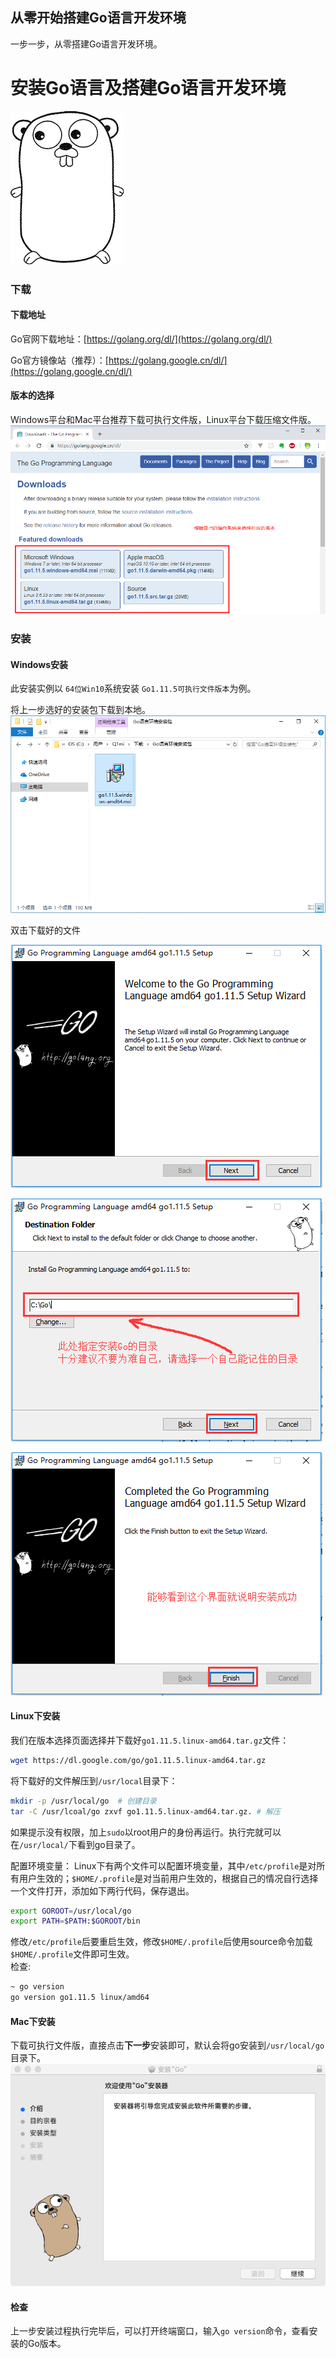 ## 从零开始搭建Go语言开发环境

一步一步，从零搭建Go语言开发环境。

# 安装Go语言及搭建Go语言开发环境
![](/image/development/install_go_dev_1.jpg)

### 下载

#### 下载地址

Go官网下载地址：[https://golang.org/dl/](https://golang.org/dl/)

Go官方镜像站（推荐）：[https://golang.google.cn/dl/](https://golang.google.cn/dl/)

#### 版本的选择

Windows平台和Mac平台推荐下载可执行文件版，Linux平台下载压缩文件版。
![](/image/development/install_go_dev_2.png)

### 安装

#### Windows安装

此安装实例以 `64位Win10`系统安装 `Go1.11.5可执行文件版本`为例。

将上一步选好的安装包下载到本地。  
![](/image/development/install_go_dev_3.png)
  
双击下载好的文件

![](/image/development/install_go_dev_4.png)

![](/image/development/install_go_dev_5.png)

![](/image/development/install_go_dev_6.png)

#### Linux下安装

我们在版本选择页面选择并下载好`go1.11.5.linux-amd64.tar.gz`文件：
```bash
wget https://dl.google.com/go/go1.11.5.linux-amd64.tar.gz
```
将下载好的文件解压到`/usr/local`目录下：
```bash
mkdir -p /usr/local/go  # 创建目录
tar -C /usr/lcoal/go zxvf go1.11.5.linux-amd64.tar.gz. # 解压
```
如果提示没有权限，加上`sudo`以root用户的身份再运行。执行完就可以在`/usr/local/`下看到go目录了。

配置环境变量： Linux下有两个文件可以配置环境变量，其中`/etc/profile`是对所有用户生效的；`$HOME/.profile`是对当前用户生效的，根据自己的情况自行选择一个文件打开，添加如下两行代码，保存退出。
```bash
export GOROOT=/usr/local/go
export PATH=$PATH:$GOROOT/bin
```
修改`/etc/profile`后要重启生效，修改`$HOME/.profile`后使用source命令加载`$HOME/.profile`文件即可生效。   
检查:
```bash
~ go version
go version go1.11.5 linux/amd64
```
#### Mac下安装

下载可执行文件版，直接点击**下一步**安装即可，默认会将go安装到`/usr/local/go`目录下。
![](/image/development/mac_install_go.png)

#### 检查
上一步安装过程执行完毕后，可以打开终端窗口，输入`go version`命令，查看安装的Go版本。
